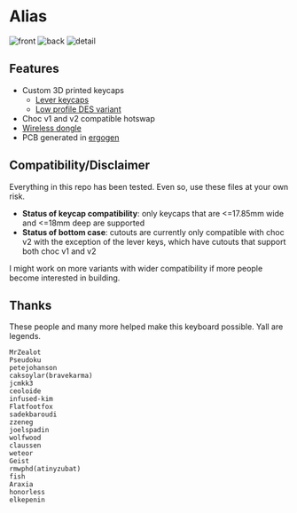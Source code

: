 # Alias

![front](photos/front.jpg)
![back](photos/back.jpg)
![detail](photos/detail.jpg)

## Features
- Custom 3D printed keycaps
  - [Lever keycaps](https://github.com/dohn-joh/keycaps)
  - [Low profile DES variant](https://github.com/dohn-joh/PseudoMakeMeKeyCapProfiles)
- Choc v1 and v2 compatible hotswap
- [Wireless dongle](https://github.com/dohn-joh/dongle-zmk)
- PCB generated in [ergogen](https://github.com/ergogen/ergogen)

## Compatibility/Disclaimer
Everything in this repo has been tested. Even so, use these files at your own risk. 

- **Status of keycap compatibility**: only keycaps that are <=17.85mm wide and <=18mm deep are supported
- **Status of bottom case**: cutouts are currently only compatible with choc v2 with the exception of the lever keys, which have cutouts that support both choc v1 and v2

I might work on more variants with wider compatibility if more people become interested in building.

## Thanks
These people and many more helped make this keyboard possible. Yall are legends.
```
MrZealot
Pseudoku
petejohanson
caksoylar(bravekarma)
jcmkk3
ceoloide
infused-kim
Flatfootfox
sadekbaroudi
zzeneg
joelspadin
wolfwood
claussen
weteor
Geist
rmwphd(atinyzubat)
fish
Araxia
honorless
elkepenin
```
